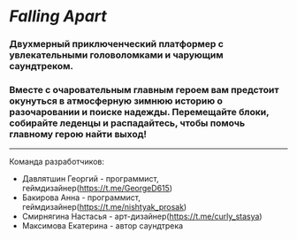 # *Falling Apart*
### Двухмерный приключенческий платформер с увлекательными головоломками и чарующим саундтреком. 
### Вместе с очаровательным главным героем вам предстоит окунуться в атмосферную зимнюю историю о разочаровании и поиске надежды. Перемещайте блоки, собирайте леденцы и распадайтесь, чтобы помочь главному герою найти выход!
___
Команда разработчиков:

+ Давлятшин Георгий - программист, геймдизайнер(https://t.me/GeorgeD615)
+ Бакирова Анна - программист, геймдизайнер(https://t.me/nishtyak_prosak)
+ Смирнягина Настасья - арт-дизайнер(https://t.me/curly_stasya)
+ Максимова Екатерина - автор саундтрека
